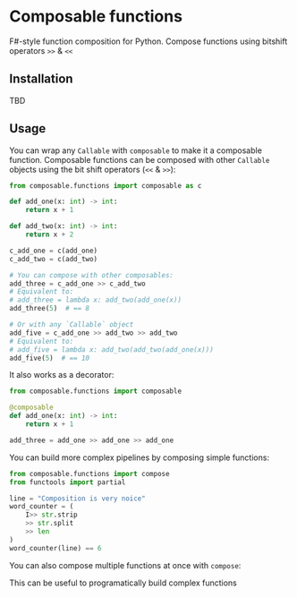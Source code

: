 # Composable functions
F#-style function composition for Python. Compose functions using bitshift operators `>>` & `<<`
## Installation
TBD

## Usage
You can wrap any `Callable` with `composable` to make it a composable function. Composable functions can be composed with other `Callable` objects using the bit shift operators (`<<` & `>>`):
```python
from composable.functions import composable as c

def add_one(x: int) -> int:
    return x + 1

def add_two(x: int) -> int:
    return x + 2

c_add_one = c(add_one)
c_add_two = c(add_two)

# You can compose with other composables:
add_three = c_add_one >> c_add_two
# Equivalent to:
# add_three = lambda x: add_two(add_one(x))
add_three(5)  # == 8

# Or with any `Callable` object
add_five = c_add_one >> add_two >> add_two
# Equivalent to:
# add_five = lambda x: add_two(add_two(add_one(x)))
add_five(5)  # == 10
```
It also works as a decorator:
```python
from composable.functions import composable

@composable
def add_one(x: int) -> int:
    return x + 1

add_three = add_one >> add_one >> add_one
```
You can build more complex pipelines by composing simple functions:
```python
from composable.functions import compose
from functools import partial

line = "Composition is very noice"
word_counter = (
    I>> str.strip
    >> str.split
    >> len
)
word_counter(line) == 6
```

You can also compose multiple functions at once with `compose`:

This can be useful to programatically build complex functions
